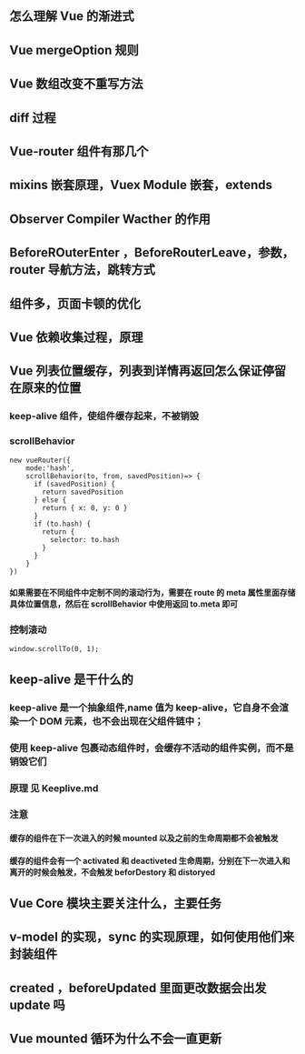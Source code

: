 ## 怎么理解 Vue 的渐进式

## Vue mergeOption 规则

## Vue 数组改变不重写方法

## diff 过程

## Vue-router 组件有那几个

## mixins 嵌套原理，Vuex Module 嵌套，extends

## Observer Compiler Wacther 的作用

## BeforeROuterEnter ，BeforeRouterLeave，参数，router 导航方法，跳转方式

## 组件多，页面卡顿的优化

## Vue 依赖收集过程，原理

## Vue 列表位置缓存，列表到详情再返回怎么保证停留在原来的位置

### keep-alive 组件，使组件缓存起来，不被销毁

### scrollBehavior

```
new vueRouter({
    mode:'hash',
    scrollBehavior(to, from, savedPosition)=> {
      if (savedPosition) {
        return savedPosition
      } else {
        return { x: 0, y: 0 }
      }
      if (to.hash) {
        return {
          selector: to.hash
        }
      }
    }
})
```

#### 如果需要在不同组件中定制不同的滚动行为，需要在 route 的 meta 属性里面存储具体位置信息，然后在 scrollBehavior 中使用返回 to.meta 即可

### 控制滚动

```
window.scrollTo(0, 1);
```

## keep-alive 是干什么的

### keep-alive 是一个抽象组件,name 值为 keep-alive，它自身不会渲染一个 DOM 元素，也不会出现在父组件链中；

### 使用 keep-alive 包裹动态组件时，会缓存不活动的组件实例，而不是销毁它们

### 原理 见 Keeplive.md

### <strong> 注意</strong>

#### 缓存的组件在下一次进入的时候 mounted 以及之前的生命周期都不会被触发

#### 缓存的组件会有一个 activated 和 deactiveted 生命周期，分别在下一次进入和离开的时候会触发，不会触发 beforDestory 和 distoryed

## Vue Core 模块主要关注什么，主要任务

## v-model 的实现，sync 的实现原理，如何使用他们来封装组件

## created ，beforeUpdated 里面更改数据会出发 update 吗

## Vue mounted 循环为什么不会一直更新
